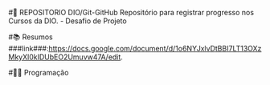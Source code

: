 #📖 REPOSITORIO DIO/Git-GitHub
Repositório para registrar progresso nos Cursos da DIO. - Desafio de Projeto



#📚 Resumos
###link###:https://docs.google.com/document/d/1o6NYJxlvDtBBI7LT13OXzMkyXl0kIDUbEO2Umuvw47A/edit.


#👨‍💻 Programação





